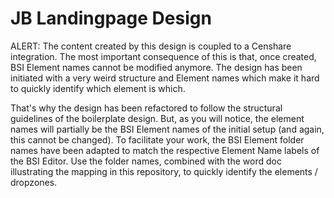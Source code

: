 # JB Landingpage Design

ALERT: The content created by this design is coupled to a Censhare integration. The most important consequence of this 
is that, once created, BSI Element names cannot be modified anymore. The design has been initiated with a very weird 
structure and Element names which make it hard to quickly identify which element is which. 

That's why the design has been refactored to follow the structural guidelines of the boilerplate design. But, as you
will notice, the element names will partially be the BSI Element names of the initial setup (and again, this cannot
be changed). To facilitate your work, the BSI Element folder names have been adapted to match the respective Element
Name labels of the BSI Editor. Use the folder names, combined with the word doc illustrating the mapping in this 
repository, to quickly identify the elements / dropzones.